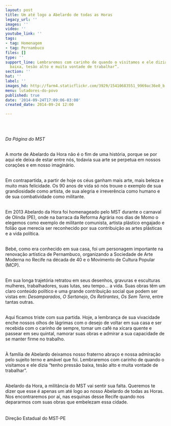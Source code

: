```yaml
---
layout: post
title: Um até logo a Abelardo de todas as Horas
legacy_url: ''
images: ''
video: ''
youtube_link: ''
tags:
- tag: Homenagem
- tag: Pernambuco
files: []
type: ''
support_line: Lembraremos com carinho de quando o visitamos e ele dizia “tenho pressão
  baixa, tesão alto e muita vontade de trabalhar”.
section: ''
hat: ''
label: ''
images_hd: http://farm4.staticflickr.com/3929/15410683551_9969ac36e0_b.jpg
menu: lutadores-do-povo
published: true
date: '2014-09-24T17:09:06-03:00'
created_date: 2014-09-24 12:00

---
```

<p><br />
<img alt="" src="http://farm4.staticflickr.com/3929/15410683551_9969ac36e0_b.jpg" /></p>

<p><br />
<em>Da P&aacute;gina do MST</em></p>

<p><br />
A morte de Abelardo da Hora n&atilde;o &eacute; o fim de uma hist&oacute;ria, porque se por aqui ele deixa de estar entre n&oacute;s, todavia sua arte se perpetua em nossos cora&ccedil;&otilde;es e em nosso imagin&aacute;rio.</p>

<p><br />
Em contrapartida, a partir de hoje os c&eacute;us ganham mais arte, mais beleza e muito mais felicidade. Os 90 anos de vida s&oacute; n&oacute;s trouxe o exemplo de sua grandiosidade como artista, de sua alegria e irrever&ecirc;ncia como humano e de sua combatividade como militante.</p>

<p><br />
Em 2013 Abelardo da Hora foi homenageado pelo MST durante o carnaval de Olinda (PE), onde na barraca da Reforma Agr&aacute;ria nos dias de Momo o elegemos como exemplo de militante comunista, artista pl&aacute;stico engajado e foli&atilde;o que merecia ser reconhecido por sua contribui&ccedil;&atilde;o as artes pl&aacute;sticas e a vida pol&iacute;tica.</p>

<p><br />
Beb&eacute;, como era conhecido em sua casa, foi um personagem importante na renova&ccedil;&atilde;o art&iacute;stica de Pernambuco, organizando a Sociedade de Arte Moderna no Recife na d&eacute;cada de 40 e o Movimento de Cultura Popular (MCP).</p>

<p><br />
Em sua longa trajet&oacute;ria retratou em seus desenhos, gravuras e esculturas mulheres, trabalhadores, suas lutas, seu tempo... a vida. Suas obras t&ecirc;m um claro conte&uacute;do pol&iacute;tico e uma grande contribui&ccedil;&atilde;o social que podem ser vistas em:&nbsp;<em>Desamparados</em>,&nbsp;<em>O Sertanejo</em>,&nbsp;<em>Os Retirantes</em>,&nbsp;<em>Os Sem Terra</em>, entre tantas outras.</p>

<p><br />
Aqui ficamos triste com sua partida. Hoje, a lembran&ccedil;a de sua vivacidade enche nossos olhos de l&aacute;grimas com o desejo de voltar em sua casa e ser recebida com o carinho de sempre, tomar um caf&eacute; na x&iacute;cara quente e passear em seu quintal, namorar suas obras e admirar a sua capacidade de se manter firme no trabalho.</p>

<p><br />
&Agrave; fam&iacute;lia de Abelardo deixamos nosso fraterno abra&ccedil;o e nossa admira&ccedil;&atilde;o pelo sujeito terno e am&aacute;vel que foi. Lembraremos com carinho de quando o visitamos e ele dizia &ldquo;tenho press&atilde;o baixa, tes&atilde;o alto e muita vontade de trabalhar&rdquo;.</p>

<p><br />
Abelardo da Hora, a milit&acirc;ncia do MST vai sentir sua falta. Queremos te dizer que esse &eacute; apenas um at&eacute; logo ao nosso Abelardo de todas as Horas. Nos encontraremos por a&iacute;, nas esquinas desse Recife quando nos depararmos com suas obras que embelezam essa cidade.<br />
<br />
<br />
Dire&ccedil;&atilde;o Estadual do MST-PE</p>

<p><img alt="" src="http://farm4.staticflickr.com/3930/15413527272_3a177c002b_b.jpg" /></p>
